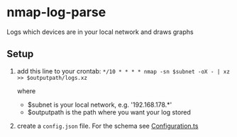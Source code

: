 # nmap-log-parse

Logs which devices are in your local network and draws graphs

## Setup

1. add this line to your crontab:
    `*/10 * * * * nmap -sn $subnet -oX - | xz >> $outputpath/logs.xz`

	where

    - $subnet is your local network, e.g. '192.168.178.*'
	- $outputpath is the path where you want your log stored

2. create a `config.json` file. For the schema see [Configuration.ts](src/Configuration.ts)

